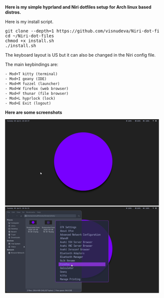 **Here is my simple hyprland and Niri dotfiles setup for Arch linux based distros.**

Here is my install script.

<pre>git clone --depth=1 https://github.com/visnudeva/Niri-dot-files.git ~/Niri-dot-files
cd ~/Niri-dot-files
chmod +x install.sh
./install.sh</pre>

The keyboard layout is US but it can also be changed in the Niri config file.

The main keybindings are:
     
    - Mod+T kitty (terminal)
    - Mod+I geany (IDE)
    - Mod+M fuzzel (launcher)
    - Mod+W firefox (web browser)
    - Mod+F thunar (file browser)
    - Mod+L hyprlock (lock)
    - Mod+E Exit (logout)


**Here are some screenshots**

![screenshot1](https://github.com/visnudeva/Niri-dot-files/blob/main/screenshot.png)
![screenshot1](https://github.com/visnudeva/Niri-dot-files/blob/main/screenshot2.png)

